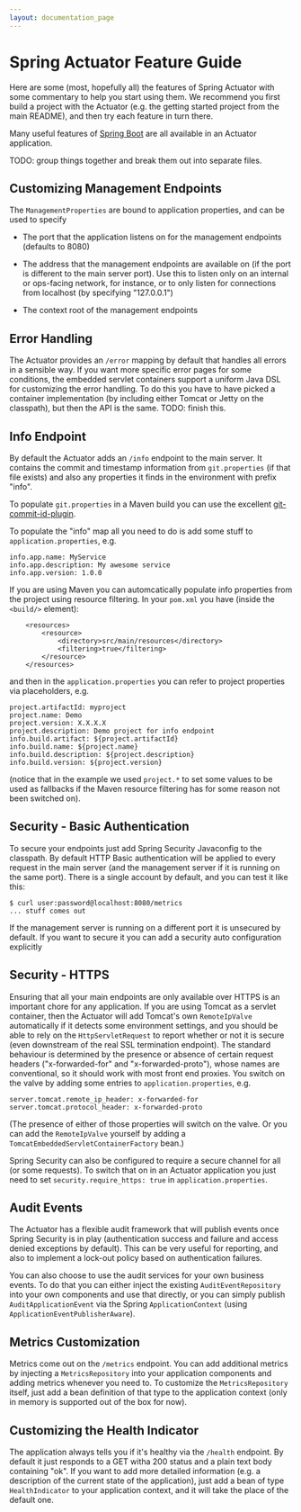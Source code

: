 ```yaml
---
layout: documentation_page
---
```

# Spring Actuator Feature Guide

Here are some (most, hopefully all) the features of Spring Actuator 
with some commentary to help you start using them.  We
recommend you first build a project with the Actuator (e.g. the
getting started project from the main README), and then try each
feature in turn there.

Many useful features of
[Spring Boot](../../spring-boot/README.html) are all available
in an Actuator application.

TODO: group things together and break them out into separate files.

## Customizing Management Endpoints

The `ManagementProperties` are bound to application properties, and
can be used to specify

* The port that the application listens on for the management
  endpoints (defaults to 8080)

* The address that the management endpoints are available on (if the
  port is different to the main server port).  Use this to listen only
  on an internal or ops-facing network, for instance, or to only
  listen for connections from localhost (by specifying "127.0.0.1")

* The context root of the management endpoints

## Error Handling

The Actuator provides an `/error` mapping by default that handles all
errors in a sensible way.  If you want more specific error pages for
some conditions, the embedded servlet containers support a uniform
Java DSL for customizing the error handling.  To do this you have to
have picked a container implementation (by including either Tomcat or
Jetty on the classpath), but then the API is the same.  TODO: finish
this.

## Info Endpoint

By default the Actuator adds an `/info` endpoint to the main server.
It contains the commit and timestamp information from `git.properties`
(if that file exists) and also any properties it finds in the
environment with prefix "info".

To populate `git.properties` in a
Maven build you can use the excellent
[git-commit-id-plugin](https://github.com/ktoso/maven-git-commit-id-plugin).

To populate the "info" map all you need to do is add some stuff to
`application.properties`, e.g.

    info.app.name: MyService
    info.app.description: My awesome service
    info.app.version: 1.0.0

If you are using Maven you can automcatically populate info properties
from the project using resource filtering.  In your `pom.xml` you
have (inside the `<build/>` element):

        <resources>
            <resource>
                <directory>src/main/resources</directory>
                <filtering>true</filtering>
            </resource>
        </resources>

and then in the `application.properties` you can refer to project
properties via placeholders, e.g.

    project.artifactId: myproject
    project.name: Demo
    project.version: X.X.X.X
    project.description: Demo project for info endpoint
    info.build.artifact: ${project.artifactId}
    info.build.name: ${project.name}
    info.build.description: ${project.description}
    info.build.version: ${project.version}

(notice that in the example we used `project.*` to set some values to
be used as fallbacks if the Maven resource filtering has for some
reason not been switched on).

## Security - Basic Authentication

To secure your endpoints just add Spring Security Javaconfig to the
classpath.  By default HTTP Basic authentication will be applied to
every request in the main server (and the management server if it is
running on the same port).  There is a single account by default, and
you can test it like this:

    $ curl user:password@localhost:8080/metrics
    ... stuff comes out

If the management server is running on a different port it is
unsecured by default.  If you want to secure it you can add a security
auto configuration explicitly

## Security - HTTPS

Ensuring that all your main endpoints are only available over HTTPS is
an important chore for any application.  If you are using Tomcat as a
servlet container, then the Actuator will add Tomcat's own
`RemoteIpValve` automatically if it detects some environment settings,
and you should be able to rely on the `HttpServletRequest` to report
whether or not it is secure (even downstream of the real SSL
termination endpoint).  The standard behaviour is determined by the
presence or absence of certain request headers ("x-forwarded-for" and
"x-forwarded-proto"), whose names are conventional, so it should work
with most front end proxies.  You switch on the valve by adding some
entries to `application.properties`, e.g.

    server.tomcat.remote_ip_header: x-forwarded-for
    server.tomcat.protocol_header: x-forwarded-proto

(The presence of either of those properties will switch on the
valve. Or you can add the `RemoteIpValve` yourself by adding a
`TomcatEmbeddedServletContainerFactory` bean.)

Spring Security can also be configured to require a secure channel for
all (or some requests). To switch that on in an Actuator application
you just need to set `security.require_https: true` in
`application.properties`.

## Audit Events

The Actuator has a flexible audit framework that will publish events
once Spring Security is in play (authentication success and failure
and access denied exceptions by default).  This can be very useful for
reporting, and also to implement a lock-out policy based on
authentication failures.

You can also choose to use the audit services for your own business
events.  To do that you can either inject the existing
`AuditEventRepository` into your own components and use that directly,
or you can simply publish `AuditApplicationEvent` via the Spring
`ApplicationContext` (using `ApplicationEventPublisherAware`).

## Metrics Customization

Metrics come out on the `/metrics` endpoint.  You can add additional
metrics by injecting a `MetricsRepository` into your application
components and adding metrics whenever you need to.  To customize the
`MetricsRepository` itself, just add a bean definition of that type to
the application context (only in memory is supported out of the box
for now).

## Customizing the Health Indicator

The application always tells you if it's healthy via the `/health`
endpoint.  By default it just responds to a GET witha 200 status and a
plain text body containing "ok".  If you want to add more detailed
information (e.g. a description of the current state of the
application), just add a bean of type `HealthIndicator` to your
application context, and it will take the place of the default one.
